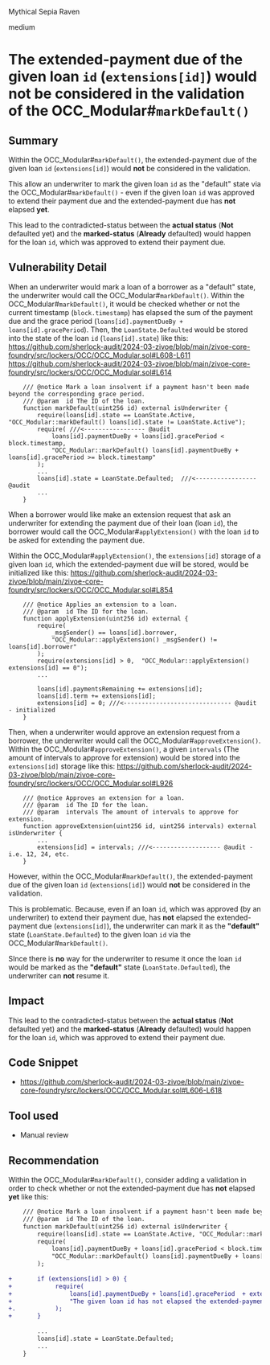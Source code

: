 Mythical Sepia Raven

medium

# The extended-payment due of the given loan `id` (`extensions[id]`) would not be considered in the validation of the OCC_Modular#`markDefault()`

## Summary
Within the OCC_Modular#`markDefault()`, the extended-payment due of the given loan `id` (`extensions[id]`) would **not** be considered in the validation. 

This allow an underwriter to mark the given loan `id` as the "default" state via the OCC_Modular#`markDefault()` - even if the  given loan `id` was approved to extend their payment due and the extended-payment due has **not** elapsed **yet**.

This lead to the contradicted-status between the **actual status** (**Not** defaulted yet) and the **marked-status**  (**Already** defaulted) would happen for the loan `id`, which was approved to extend their payment due.


## Vulnerability Detail

When an underwriter would mark a loan of a borrower as a "default" state, the underwriter would call the OCC_Modular#`markDefault()`. 
Within the OCC_Modular#`markDefault()`, it would be checked whether or not the current timestamp (`block.timestamp`) has elapsed the sum of the payment due and the grace period (`loans[id].paymentDueBy + loans[id].gracePeriod`).
Then, the `LoanState.Defaulted` would be stored into the state of the loan `id` (`loans[id].state`) like this:
https://github.com/sherlock-audit/2024-03-zivoe/blob/main/zivoe-core-foundry/src/lockers/OCC/OCC_Modular.sol#L608-L611
https://github.com/sherlock-audit/2024-03-zivoe/blob/main/zivoe-core-foundry/src/lockers/OCC/OCC_Modular.sol#L614
```solidity
    /// @notice Mark a loan insolvent if a payment hasn't been made beyond the corresponding grace period.
    /// @param  id The ID of the loan.
    function markDefault(uint256 id) external isUnderwriter {
        require(loans[id].state == LoanState.Active, "OCC_Modular::markDefault() loans[id].state != LoanState.Active");
        require( ///<----------------- @audit
            loans[id].paymentDueBy + loans[id].gracePeriod < block.timestamp, 
            "OCC_Modular::markDefault() loans[id].paymentDueBy + loans[id].gracePeriod >= block.timestamp"
        );
        ...
        loans[id].state = LoanState.Defaulted;  ///<----------------- @audit
        ...
    }
```

When a borrower would like make an extension request that ask an underwriter for extending the payment due of their loan (loan `id`), the borrower would call the OCC_Modular#`applyExtension()` with the loan `id` to be asked for extending the payment due.

Within the OCC_Modular#`applyExtension()`, the `extensions[id]` storage of a given loan `id`, which the extended-payment due will be stored, would be initialized like this:
https://github.com/sherlock-audit/2024-03-zivoe/blob/main/zivoe-core-foundry/src/lockers/OCC/OCC_Modular.sol#L854
```solidity
    /// @notice Applies an extension to a loan.
    /// @param  id The ID for the loan.
    function applyExtension(uint256 id) external {
        require(
            _msgSender() == loans[id].borrower, 
            "OCC_Modular::applyExtension() _msgSender() != loans[id].borrower"
        );
        require(extensions[id] > 0,  "OCC_Modular::applyExtension() extensions[id] == 0");
        ...
        
        loans[id].paymentsRemaining += extensions[id];
        loans[id].term += extensions[id];  
        extensions[id] = 0; ///<------------------------------ @audit - initialized
    }
```

Then, when a underwriter would approve an extension request from a borrower, the underwriter would call the OCC_Modular#`approveExtension()`.
Within the OCC_Modular#`approveExtension()`, a given `intervals` (The amount of intervals to approve for extension) would be stored into the `extensions[id]` storage like this:
https://github.com/sherlock-audit/2024-03-zivoe/blob/main/zivoe-core-foundry/src/lockers/OCC/OCC_Modular.sol#L926
```solidity
    /// @notice Approves an extension for a loan.
    /// @param  id The ID for the loan.
    /// @param  intervals The amount of intervals to approve for extension.
    function approveExtension(uint256 id, uint256 intervals) external isUnderwriter {
        ...
        extensions[id] = intervals; ///<------------------- @audit - i.e. 12, 24, etc.
    }
```

However, within the OCC_Modular#`markDefault()`, the extended-payment due of the given loan `id` (`extensions[id]`) would **not** be considered in the validation. 

This is problematic. Because, even if an loan `id`, which was approved (by an underwriter) to extend their payment due, has **not** elapsed the extended-payment due (`extensions[id]`), the underwriter can mark it as the **"default"** state (`LoanState.Defaulted`) to the given loan `id` via the OCC_Modular#`markDefault()`. 

SInce there is **no** way for the underwriter to resume it once the loan `id` would be marked as the **"default"** state (`LoanState.Defaulted`), the underwriter can **not** resume it.


## Impact

This lead to the contradicted-status between the **actual status** (**Not** defaulted yet) and the **marked-status**  (**Already** defaulted) would happen for the loan `id`, which was approved to extend their payment due.


## Code Snippet
- https://github.com/sherlock-audit/2024-03-zivoe/blob/main/zivoe-core-foundry/src/lockers/OCC/OCC_Modular.sol#L606-L618


## Tool used
- Manual review


## Recommendation
Within the OCC_Modular#`markDefault()`, consider adding a validation in order to check whether or not the extended-payment due has **not** elapsed **yet** like this:
```diff
    /// @notice Mark a loan insolvent if a payment hasn't been made beyond the corresponding grace period.
    /// @param  id The ID of the loan.
    function markDefault(uint256 id) external isUnderwriter {
        require(loans[id].state == LoanState.Active, "OCC_Modular::markDefault() loans[id].state != LoanState.Active");
        require( 
            loans[id].paymentDueBy + loans[id].gracePeriod < block.timestamp,  
            "OCC_Modular::markDefault() loans[id].paymentDueBy + loans[id].gracePeriod >= block.timestamp"
        );
     
+       if (extensions[id] > 0) {
+            require( 
+                loans[id].paymentDueBy + loans[id].gracePeriod  + extensions[id] < block.timestamp, 
+                "The given loan id has not elapsed the extended-payment due yet"
+.           );
+       }
   
        ...
        loans[id].state = LoanState.Defaulted;  
        ...
    }
```
 
